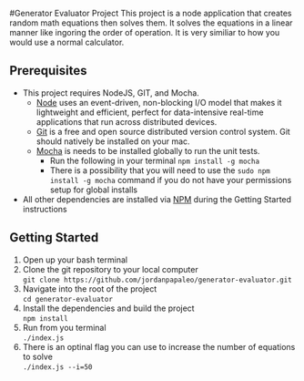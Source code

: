 #Generator Evaluator Project
This project is a node application that creates random math equations then solves them.  It solves the equations in a linear manner like ingoring the order of operation.  It is very similiar to how you would use a normal calculator. 


## Prerequisites
- This project requires NodeJS, GIT, and Mocha.  
  - [Node](https://nodejs.org) uses an event-driven, non-blocking I/O model that makes it lightweight and efficient, perfect for data-intensive real-time applications that run across distributed devices.   
  - [Git](https://git-scm.com) is a free and open source distributed version control system.  Git should natively be installed on your mac.
  - [Mocha](http://mochajs.org/) is needs to be installed globally to run the unit tests.
    - Run the following in your terminal ```npm install -g mocha```  
    - There is a possibility that you will need to use the ```sudo npm install -g mocha``` command if you do not have your permissions setup for global installs
- All other dependencies are installed via [NPM](https://www.npmjs.com/) during the Getting Started instructions


## Getting Started
1. Open up your bash terminal
1. Clone the git repository to your local computer<br> ```git clone https://github.com/jordanpapaleo/generator-evaluator.git```
1. Navigate into the root of the project<br> ```cd generator-evaluator```
1. Install the dependencies and build the project<br> ```npm install```
1. Run from you terminal<br> ```./index.js```
1. There is an optinal flag you can use to increase the number of equations to solve<br> ```./index.js --i=50```
